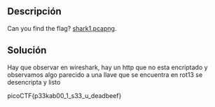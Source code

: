 ## Descripción
Can you find the flag? [shark1.pcapng](https://mercury.picoctf.net/static/ae5b2bc07928fca272ff3900dc9a6cef/shark1.pcapng).

## Solución
Hay que observar en wireshark, hay un http que no esta encriptado y observamos algo parecido a una llave que se encuentra en rot13 se desencripta y listo

picoCTF{p33kab00_1_s33_u_deadbeef}
